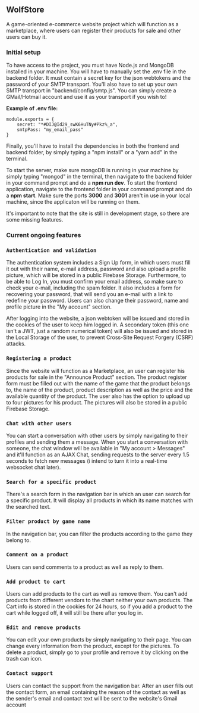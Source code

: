 ## WolfStore

A game-oriented e-commerce website project which will function as a marketplace, where users can register their products for sale and other users can buy it. 

### Initial setup 

To have access to the project, you must have Node.js and MongoDB installed in your machine. You will have to manually set the .env file in the backend folder. It must contain a secret key for the json webtokens and the password of your SMTP transport. You'll also have to set up your own SMTP transport in "backend/config/smtp.js". You can simply create a GMail/Hotmail account and use it as your transport if you wish to!

**Example of .env file:**

```
module.exports = {
    secret: "*#DIJ@Id29_swK6HuTNy#Pkz%_a",
    smtpPass: "my_email_pass"
} 
``` 


Finally, you'll have to install the dependencies in both the frontend and backend folder, by simply typing a "npm install" or a "yarn add" in the terminal.

To start the server, make sure mongoDB is running in your machine by simply typing "mongod" in the terminal, then navigate to the backend folder in your command prompt and do a **npm run dev**. To start the frontend application, navigate to the frontend folder in your command prompt and do a **npm start**. Make sure the ports **3000** and **3001** aren't in use in your local machine, since the applicaton will be running on them. 

It's important to note that the site is still in development stage, so there are some missing features.

### Current ongoing features 

### `Authentication and validation`

The authentication system includes a Sign Up form, in which users must fill it out with their name, e-mail address, password and also upload a profile picture, which will be stored in a public Firebase Storage. Furthermore, to be able to Log In, you must confirm your email address, so make sure to check your e-mail, including the spam folder. It also includes a form for recovering your password, that will send you an e-mail with a link to redefine your password. Users can also change their password, name and profile picture in the "My account" section.

After logging into the website, a json webtoken will be issued and stored in the cookies of the user to keep him logged in. A secondary token (this one isn't a JWT, just a random numerical token) will also be issued and stored in the Local Storage of the user, to prevent Cross-Site Request Forgery (CSRF) attacks. 

### `Registering a product`

Since the website will function as a Marketplace, an user can register his products for sale in the "Announce Product" section. The product register form must be filled out with the name of the game that the product belongs to, the name of the product, product description as well as the price and the available quantity of the product. The user also has the option to upload up to four pictures for his product. The pictures will also be stored in a public Firebase Storage.

### `Chat with other users`

You can start a conversation with other users by simply navigating to their profiles and sending them a message. When you start a conversation with someone, the chat window will be available in "My account > Messages" and it'll function as an AJAX Chat, sending requests to the server every 1.5 seconds to fetch new messages (i intend to turn it into a real-time websocket chat later).

### `Search for a specific product`

There's a search form in the navigation bar in which an user can search for a specific product. It will display all products in which its name matches with the searched text.

### `Filter product by game name`

In the navigation bar, you can filter the products according to the game they belong to.

### `Comment on a product`

Users can send comments to a product as well as reply to them.

### `Add product to cart` 

Users can add products to the cart as well as remove them. You can't add products from different vendors to the chart neither your own products. The Cart info is stored in the cookies for 24 hours, so if you add a product to the cart while logged off, it will still be there after you log in.

### `Edit and remove products`

You can edit your own products by simply navigating to their page. You can change every information from the product, except for the pictures. To delete a product, simply go to your profile and remove it by clicking on the trash can icon.

### `Contact support`

Users can contact the support from the navigation bar. After an user fills out the contact form, an email containing the reason of the contact as well as the sender's email and contact text will be sent to the website's Gmail account



